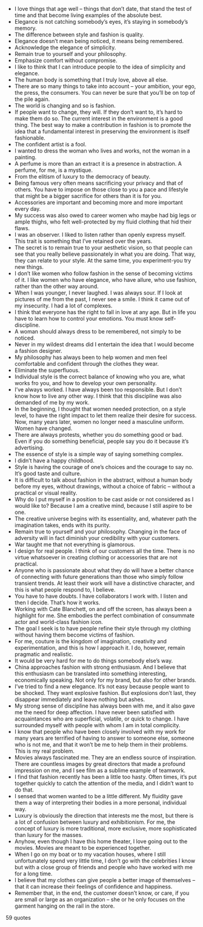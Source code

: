  - I love things that age well – things that don’t date, that stand the test of time and that become living examples of the absolute best.
 - Elegance is not catching somebody’s eyes, it’s staying in somebody’s memory.
 - The difference between style and fashion is quality.
 - Elegance doesn’t mean being noticed, it means being remembered.
 - Acknowledge the elegance of simplicity.
 - Remain true to yourself and your philosophy.
 - Emphasize comfort without compromise.
 - I like to think that I can introduce people to the idea of simplicity and elegance.
 - The human body is something that I truly love, above all else.
 - There are so many things to take into account – your ambition, your ego, the press, the consumers. You can never be sure that you’ll be on top of the pile again.
 - The world is changing and so is fashion.
 - If people want to change, they will. If they don’t want to, it’s hard to make them do so. The current interest in the environment is a good thing. The best way to make a contribution in fashion is to promote the idea that a fundamental interest in preserving the environment is itself fashionable.
 - The confident artist is a fool.
 - I wanted to dress the woman who lives and works, not the woman in a painting.
 - A perfume is more than an extract it is a presence in abstraction. A perfume, for me, is a mystique.
 - From the elitism of luxury to the democracy of beauty.
 - Being famous very often means sacrificing your privacy and that of others. You have to impose on those close to you a pace and lifestyle that might be a bigger sacrifice for others than it is for you.
 - Accessories are important and becoming more and more important every day.
 - My success was also owed to career women who maybe had big legs or ample thighs, who felt well-protected by my fluid clothing that hid their flaws.
 - I was an observer. I liked to listen rather than openly express myself. This trait is something that I’ve retained over the years.
 - The secret is to remain true to your aesthetic vision, so that people can see that you really believe passionately in what you are doing. That way, they can relate to your style. At the same time, you experiment-you try new things.
 - I don’t like women who follow fashion in the sense of becoming victims of it. I like women who have elegance, who have allure, who use fashion, rather than the other way around.
 - When I was younger, I never laughed. I was always sour. If I look at pictures of me from the past, I never see a smile. I think it came out of my insecurity. I had a lot of complexes.
 - I think that everyone has the right to fall in love at any age. But in life you have to learn how to control your emotions. You must know self-discipline.
 - A woman should always dress to be remembered, not simply to be noticed.
 - Never in my wildest dreams did I entertain the idea that I would become a fashion designer.
 - My philosophy has always been to help women and men feel comfortable and confident through the clothes they wear.
 - Eliminate the superfluous.
 - Individual style is the correct balance of knowing who you are, what works fro you, and how to develop your own personality.
 - I’ve always worked. I have always been too responsible. But I don’t know how to live any other way. I think that this discipline was also demanded of me by my work.
 - In the beginning, I thought that women needed protection, on a style level, to have the right impact to let them realize their desire for success. Now, many years later, women no longer need a masculine uniform. Women have changed.
 - There are always protests, whether you do something good or bad. Even if you do something beneficial, people say you do it because it’s advertising.
 - The essence of style is a simple way of saying something complex.
 - I didn’t have a happy childhood.
 - Style is having the courage of one’s choices and the courage to say no. It’s good taste and culture.
 - It is difficult to talk about fashion in the abstract, without a human body before my eyes, without drawings, without a choice of fabric – without a practical or visual reality.
 - Why do I put myself in a position to be cast aside or not considered as I would like to? Because I am a creative mind, because I still aspire to be one.
 - The creative universe begins with its essentiality, and, whatever path the imagination takes, ends with its purity.
 - Remain true to yourself and your philosophy. Changing in the face of adversity will in fact diminish your credibility with your customers.
 - War taught me that not everything is glamorous.
 - I design for real people. I think of our customers all the time. There is no virtue whatsoever in creating clothing or accessories that are not practical.
 - Anyone who is passionate about what they do will have a better chance of connecting with future generations than those who simply follow transient trends. At least their work will have a distinctive character, and this is what people respond to, I believe.
 - You have to have doubts. I have collaborators I work with. I listen and then I decide. That’s how it works.
 - Working with Cate Blanchett, on and off the screen, has always been a highlight for me. She embodies the perfect combination of consummate actor and world-class fashion icon.
 - The goal I seek is to have people refine their style through my clothing without having them become victims of fashion.
 - For me, couture is the kingdom of imagination, creativity and experimentation, and this is how I approach it. I do, however, remain pragmatic and realistic.
 - It would be very hard for me to do things somebody else’s way.
 - China approaches fashion with strong enthusiasm. And I believe that this enthusiasm can be translated into something interesting, economically speaking. Not only for my brand, but also for other brands.
 - I’ve tried to find a new elegance. It’s not easy because people want to be shocked. They want explosive fashion. But explosions don’t last, they disappear immediately and leave nothing but ashes.
 - My strong sense of discipline has always been with me, and it also gave me the need for deep affection. I have never been satisfied with acquaintances who are superficial, volatile, or quick to change. I have surrounded myself with people with whom I am in total complicity.
 - I know that people who have been closely involved with my work for many years are terrified of having to answer to someone else, someone who is not me, and that it won’t be me to help them in their problems. This is my real problem.
 - Movies always fascinated me. They are an endless source of inspiration. There are countless images by great directors that made a profound impression on me, and I see film as a sublime example of teamwork.
 - I find that fashion recently has been a little too hasty. Often times, it’s put together quickly to catch the attention of the media, and I didn’t want to do that.
 - I sensed that women wanted to be a little different. My fluidity gave them a way of interpreting their bodies in a more personal, individual way.
 - Luxury is obviously the direction that interests me the most, but there is a lot of confusion between luxury and exhibitionism. For me, the concept of luxury is more traditional, more exclusive, more sophisticated than luxury for the masses.
 - Anyhow, even though I have this home theater, I love going out to the movies. Movies are meant to be experienced together.
 - When I go on my boat or to my vacation houses, where I still unfortunately spend very little time, I don’t go with the celebrities I know but with a close group of friends and people who have worked with me for a long time.
 - I believe that my clothes can give people a better image of themselves – that it can increase their feelings of confidence and happiness.
 - Remember that, in the end, the customer doesn’t know, or care, if you are small or large as an organization – she or he only focuses on the garment hanging on the rail in the store.

59 quotes